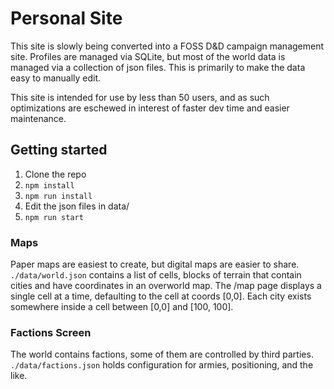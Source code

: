 # Personal Site

This site is slowly being converted into a FOSS D&D campaign management site.
Profiles are managed via SQLite, but most of the world data is managed via a collection of json files. This is primarily to make the data easy to manually edit. 

This site is intended for use by less than 50 users, and as such optimizations are eschewed in interest of faster dev time and easier maintenance.

## Getting started

1. Clone the repo
2. `npm install`
3. `npm run install`
4. Edit the json files in data/
5. `npm run start`

### Maps
Paper maps are easiest to create, but digital maps are easier to share.
`./data/world.json` contains a list of cells, blocks of terrain
that contain cities and have coordinates in an overworld map. The /map page displays a single cell at a time, defaulting to the cell at coords [0,0]. Each city exists somewhere inside a cell between [0,0] and [100, 100].

### Factions Screen
The world contains factions, some of them are controlled by third parties.
`./data/factions.json` holds configuration for armies, positioning, and the like.


